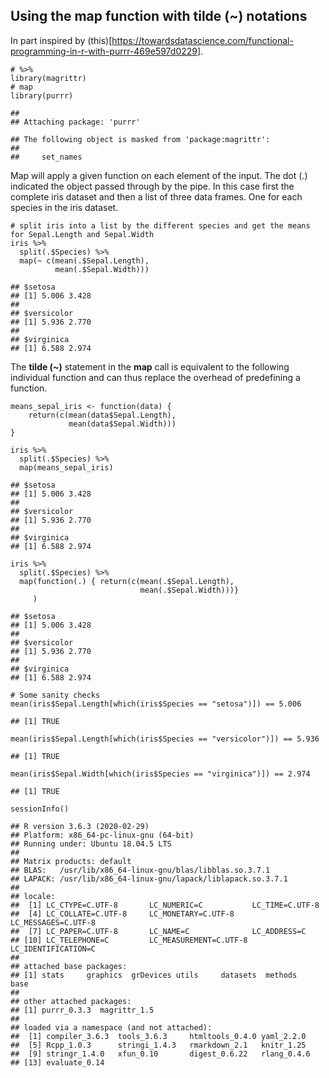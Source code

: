 Using the map function with tilde (~) notations
-----------------------------------------------

In part inspired by
(this)\[<a href="https://towardsdatascience.com/functional-programming-in-r-with-purrr-469e597d0229" class="uri">https://towardsdatascience.com/functional-programming-in-r-with-purrr-469e597d0229</a>\].

    # %>%
    library(magrittr)
    # map
    library(purrr)

    ## 
    ## Attaching package: 'purrr'

    ## The following object is masked from 'package:magrittr':
    ## 
    ##     set_names

Map will apply a given function on each element of the input. The dot
(.) indicated the object passed through by the pipe. In this case first
the complete iris dataset and then a list of three data frames. One for
each species in the iris dataset.

    # split iris into a list by the different species and get the means for Sepal.Length and Sepal.Width
    iris %>%
      split(.$Species) %>%
      map(~ c(mean(.$Sepal.Length),
              mean(.$Sepal.Width)))

    ## $setosa
    ## [1] 5.006 3.428
    ## 
    ## $versicolor
    ## [1] 5.936 2.770
    ## 
    ## $virginica
    ## [1] 6.588 2.974

The **tilde (~)** statement in the **map** call is equivalent to the
following individual function and can thus replace the overhead of
predefining a function.

    means_sepal_iris <- function(data) {
        return(c(mean(data$Sepal.Length),
                 mean(data$Sepal.Width)))
    }

    iris %>%
      split(.$Species) %>%
      map(means_sepal_iris)

    ## $setosa
    ## [1] 5.006 3.428
    ## 
    ## $versicolor
    ## [1] 5.936 2.770
    ## 
    ## $virginica
    ## [1] 6.588 2.974

    iris %>%
      split(.$Species) %>%
      map(function(.) { return(c(mean(.$Sepal.Length),
                                 mean(.$Sepal.Width)))}
         )

    ## $setosa
    ## [1] 5.006 3.428
    ## 
    ## $versicolor
    ## [1] 5.936 2.770
    ## 
    ## $virginica
    ## [1] 6.588 2.974

    # Some sanity checks
    mean(iris$Sepal.Length[which(iris$Species == "setosa")]) == 5.006

    ## [1] TRUE

    mean(iris$Sepal.Length[which(iris$Species == "versicolor")]) == 5.936

    ## [1] TRUE

    mean(iris$Sepal.Width[which(iris$Species == "virginica")]) == 2.974

    ## [1] TRUE

    sessionInfo()

    ## R version 3.6.3 (2020-02-29)
    ## Platform: x86_64-pc-linux-gnu (64-bit)
    ## Running under: Ubuntu 18.04.5 LTS
    ## 
    ## Matrix products: default
    ## BLAS:   /usr/lib/x86_64-linux-gnu/blas/libblas.so.3.7.1
    ## LAPACK: /usr/lib/x86_64-linux-gnu/lapack/liblapack.so.3.7.1
    ## 
    ## locale:
    ##  [1] LC_CTYPE=C.UTF-8       LC_NUMERIC=C           LC_TIME=C.UTF-8       
    ##  [4] LC_COLLATE=C.UTF-8     LC_MONETARY=C.UTF-8    LC_MESSAGES=C.UTF-8   
    ##  [7] LC_PAPER=C.UTF-8       LC_NAME=C              LC_ADDRESS=C          
    ## [10] LC_TELEPHONE=C         LC_MEASUREMENT=C.UTF-8 LC_IDENTIFICATION=C   
    ## 
    ## attached base packages:
    ## [1] stats     graphics  grDevices utils     datasets  methods   base     
    ## 
    ## other attached packages:
    ## [1] purrr_0.3.3  magrittr_1.5
    ## 
    ## loaded via a namespace (and not attached):
    ##  [1] compiler_3.6.3  tools_3.6.3     htmltools_0.4.0 yaml_2.2.0     
    ##  [5] Rcpp_1.0.3      stringi_1.4.3   rmarkdown_2.1   knitr_1.25     
    ##  [9] stringr_1.4.0   xfun_0.10       digest_0.6.22   rlang_0.4.6    
    ## [13] evaluate_0.14
